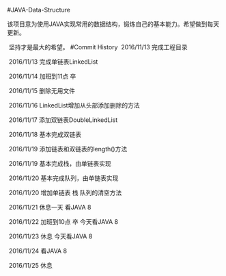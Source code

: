 #JAVA-Data-Structure

​	该项目意为使用JAVA实现常用的数据结构，锻炼自己的基本能力。希望做到每天更新。

​	坚持才是最大的希望。
#Commit History
​	2016/11/13	完成工程目录

​	2016/11/13	完成单链表LinkedList

​	2016/11/14 	加班到11点 卒

​	2016/11/15 	删除无用文件

​	2016/11/16 	LinkedList增加从头部添加删除的方法

​	2016/11/17	添加双链表DoubleLinkedList

​	2016/11/18	基本完成双链表

​	2016/11/19	添加链表和双链表的length()方法

​	2016/11/19	基本完成栈，由单链表实现

​	2016/11/20	基本完成队列，由单链表实现

​	2016/11/20	增加单链表 栈 队列的清空方法

​	2016/11/21	休息一天 看JAVA 8

​	2016/11/22	加班到10点 卒 今天看JAVA 8

​	2016/11/23	休息 今天看JAVA 8

​	2016/11/24	看JAVA 8

​	2016/11/25	休息

​	